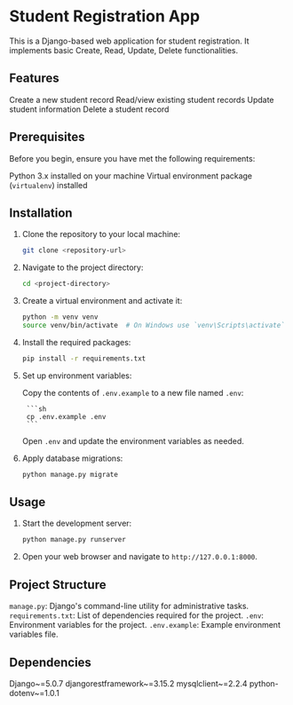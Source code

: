 # Student Registration App

This is a Django-based web application for student registration. It implements basic Create, Read, Update, Delete functionalities.

## Features

  Create a new student record
  Read/view existing student records
  Update student information
  Delete a student record

## Prerequisites

Before you begin, ensure you have met the following requirements:

Python 3.x installed on your machine
Virtual environment package (`virtualenv`) installed

## Installation

1. Clone the repository to your local machine:

    ```sh
    git clone <repository-url>
    ```

2. Navigate to the project directory:

    ```sh
    cd <project-directory>
    ```

3. Create a virtual environment and activate it:

    ```sh
    python -m venv venv
    source venv/bin/activate  # On Windows use `venv\Scripts\activate`
    ```

4. Install the required packages:

    ```sh
    pip install -r requirements.txt
    ```

5. Set up environment variables:

     Copy the contents of `.env.example` to a new file named `.env`:

        ```sh
        cp .env.example .env
        ```

      Open `.env` and update the environment variables as needed.

6. Apply database migrations:

    ```sh
    python manage.py migrate
    ```

## Usage

1. Start the development server:

    ```sh
    python manage.py runserver
    ```

2. Open your web browser and navigate to `http://127.0.0.1:8000`.

## Project Structure

`manage.py`: Django's command-line utility for administrative tasks.
 `requirements.txt`: List of dependencies required for the project.
 `.env`: Environment variables for the project.
 `.env.example`: Example environment variables file.

## Dependencies

 Django~=5.0.7
 djangorestframework~=3.15.2
 mysqlclient~=2.2.4
 python-dotenv~=1.0.1


